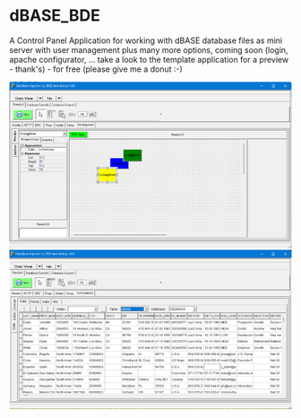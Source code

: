 # dBASE_BDE
A Control Panel Application for working with dBASE database files as mini server with
user management plus many more options, coming soon (login, apache configurator, ...
take a look to the template application for a preview - thank's) - for free
(please give me a donut :-)

![Preview](src/screen.png)
![DatabaseView](src/screen2.png)

